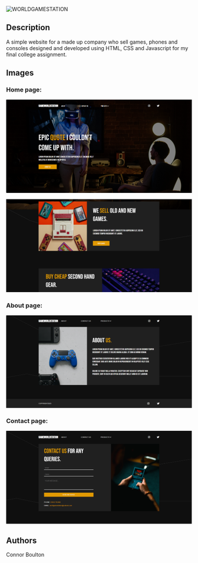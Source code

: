 ![WORLDGAMESTATION](https://user-images.githubusercontent.com/93092081/226182468-1f3a4ac2-9dfd-4cdd-9493-6f8b4f8139e2.png)

## Description
A simple website for a made up company who sell games, phones and consoles designed and developed using HTML, CSS and Javascript for my final college assignment.

## Images
### Home page:

![landing page](screenshots/landing-page.png)

![home page](screenshots/home-page.png)



### About page:

![about page](screenshots/about.png)



### Contact page:

![contact page](screenshots/contact.png)

## Authors
Connor Boulton
